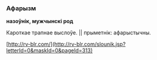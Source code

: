 ### Афарызм
**назоўнік, мужчынскі род**

Кароткае трапнае выслоўе. || прыметнік: афарыстычны.

<a rel="author">[http://rv-blr.com/](http://rv-blr.com/slounik.jsp?letterId=0&maskId=0&pageId=313)</a>

